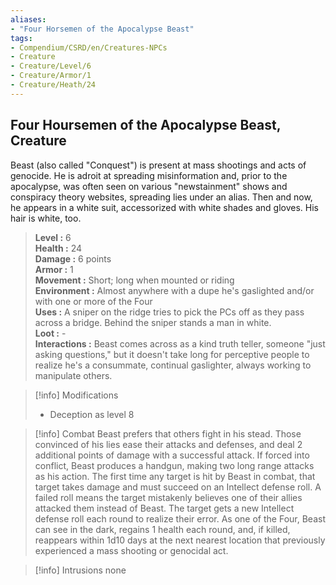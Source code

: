 ```yaml
---
aliases:
- "Four Horsemen of the Apocalypse Beast"
tags:
- Compendium/CSRD/en/Creatures-NPCs
- Creature
- Creature/Level/6
- Creature/Armor/1
- Creature/Heath/24
---
```


  
## Four Hoursemen of the Apocalypse Beast, Creature  
Beast (also called "Conquest") is present at mass shootings and acts of genocide. He is adroit at spreading misinformation and, prior to the apocalypse, was often seen on various "newstainment" shows and conspiracy theory websites, spreading lies under an alias. Then and now, he appears in a white suit, accessorized with white shades and gloves. His hair is white, too.  
  
> **Level :** 6  
> **Health :** 24  
> **Damage :** 6 points  
> **Armor :** 1  
> **Movement :** Short; long when mounted or riding  
> **Environment :** Almost anywhere with a dupe he's gaslighted and/or with one or more of the Four  
> **Uses :** A sniper on the ridge tries to pick the PCs off as they pass across a bridge. Behind the sniper stands a man in white.  
> **Loot :** -  
> **Interactions :** Beast comes across as a kind truth teller, someone "just asking questions," but it doesn't take long for perceptive people to realize he's a consummate, continual gaslighter, always working to manipulate others.  

>[!info] Modifications 
>- Deception as level 8  
>  
  

>[!info] Combat 
> Beast prefers that others fight in his stead. Those convinced of his lies ease their attacks and defenses, and deal 2 additional points of damage with a successful attack. If forced into conflict, Beast produces a handgun, making two long range attacks as his action. The first time any target is hit by Beast in combat, that target takes damage and must succeed on an Intellect defense roll. A failed roll means the target mistakenly believes one of their allies attacked them instead of Beast. The target gets a new Intellect defense roll each round to realize their error. 
As one of the Four, Beast can see in the dark, regains 1 health each round, and, if killed, reappears within 1d10 days at the next nearest location that previously experienced a mass shooting or genocidal act.  
  

>[!info] Intrusions 
> none  
